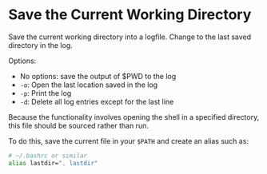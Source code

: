 # Save the Current Working Directory

Save the current working directory into a logfile. Change to the last saved directory in the log.

Options:
* No options: save the output of $PWD to the log
* `-o`: Open the last location saved in the log
* `-p`: Print the log
* `-d`: Delete all log entries except for the last line

Because the functionality involves opening the shell in a specified directory, this file
should be sourced rather than run.

To do this, save the current file in your `$PATH` and create an alias such as:
```bash
# ~/.bashrc or similar
alias lastdir=". lastdir"
```
